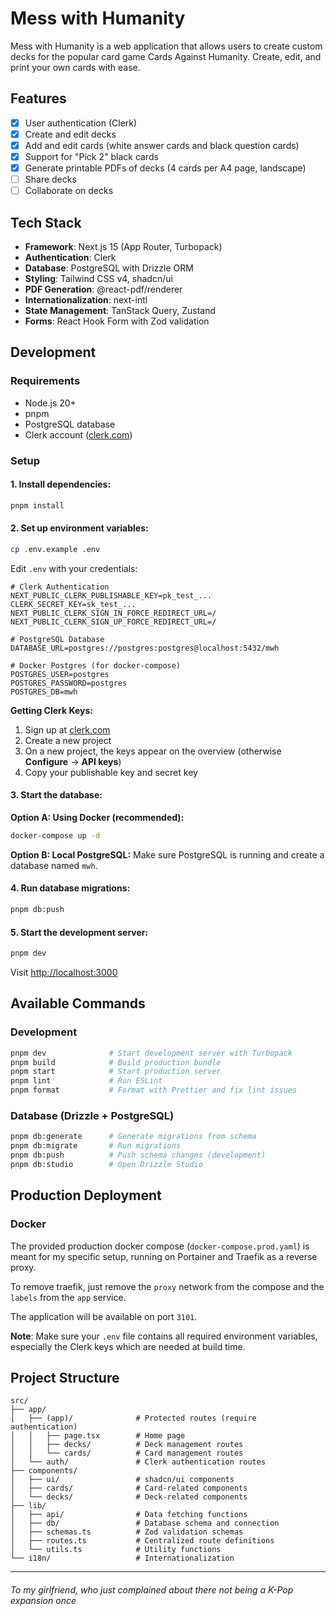 # Mess with Humanity

Mess with Humanity is a web application that allows users to create custom decks for the popular card game Cards Against Humanity. Create, edit, and print your own cards with ease.

## Features
- [x] User authentication (Clerk)
- [x] Create and edit decks
- [x] Add and edit cards (white answer cards and black question cards)
- [x] Support for "Pick 2" black cards
- [x] Generate printable PDFs of decks (4 cards per A4 page, landscape)
- [ ] Share decks
- [ ] Collaborate on decks

## Tech Stack

- **Framework**: Next.js 15 (App Router, Turbopack)
- **Authentication**: Clerk
- **Database**: PostgreSQL with Drizzle ORM
- **Styling**: Tailwind CSS v4, shadcn/ui
- **PDF Generation**: @react-pdf/renderer
- **Internationalization**: next-intl
- **State Management**: TanStack Query, Zustand
- **Forms**: React Hook Form with Zod validation

## Development

### Requirements
- Node.js 20+
- pnpm
- PostgreSQL database
- Clerk account ([clerk.com](https://clerk.com))

### Setup

#### 1. Install dependencies:
```bash
pnpm install
```

#### 2. Set up environment variables:
```bash
cp .env.example .env
```

Edit `.env` with your credentials:
```env
# Clerk Authentication
NEXT_PUBLIC_CLERK_PUBLISHABLE_KEY=pk_test_...
CLERK_SECRET_KEY=sk_test_...
NEXT_PUBLIC_CLERK_SIGN_IN_FORCE_REDIRECT_URL=/
NEXT_PUBLIC_CLERK_SIGN_UP_FORCE_REDIRECT_URL=/

# PostgreSQL Database
DATABASE_URL=postgres://postgres:postgres@localhost:5432/mwh

# Docker Postgres (for docker-compose)
POSTGRES_USER=postgres
POSTGRES_PASSWORD=postgres
POSTGRES_DB=mwh
```

**Getting Clerk Keys:**
1. Sign up at [clerk.com](https://clerk.com)
2. Create a new project
3. On a new project, the keys appear on the overview (otherwise **Configure** -> **API keys**)
4. Copy your publishable key and secret key

#### 3. Start the database:

**Option A: Using Docker (recommended):**
```bash
docker-compose up -d
```

**Option B: Local PostgreSQL:**
Make sure PostgreSQL is running and create a database named `mwh`.

#### 4. Run database migrations:
```bash
pnpm db:push
```

#### 5. Start the development server:
```bash
pnpm dev
```

Visit [http://localhost:3000](http://localhost:3000)

## Available Commands

### Development
```bash
pnpm dev              # Start development server with Turbopack
pnpm build            # Build production bundle
pnpm start            # Start production server
pnpm lint             # Run ESLint
pnpm format           # Format with Prettier and fix lint issues
```

### Database (Drizzle + PostgreSQL)
```bash
pnpm db:generate      # Generate migrations from schema
pnpm db:migrate       # Run migrations
pnpm db:push          # Push schema changes (development)
pnpm db:studio        # Open Drizzle Studio
```

## Production Deployment

### Docker

The provided production docker compose (`docker-compose.prod.yaml`) is meant for my specific setup, running on Portainer and Traefik as a reverse proxy.

To remove traefik, just remove the `proxy` network from the compose and the `labels` from the `app` service.

The application will be available on port `3101`.

**Note**: Make sure your `.env` file contains all required environment variables, especially the Clerk keys which are needed at build time.

## Project Structure

```
src/
├── app/
│   ├── (app)/              # Protected routes (require authentication)
│   │   ├── page.tsx        # Home page
│   │   ├── decks/          # Deck management routes
│   │   └── cards/          # Card management routes
│   └── auth/               # Clerk authentication routes
├── components/
│   ├── ui/                 # shadcn/ui components
│   ├── cards/              # Card-related components
│   └── decks/              # Deck-related components
├── lib/
│   ├── api/                # Data fetching functions
│   ├── db/                 # Database schema and connection
│   ├── schemas.ts          # Zod validation schemas
│   ├── routes.ts           # Centralized route definitions
│   └── utils.ts            # Utility functions
└── i18n/                   # Internationalization
```

---
###### To my girlfriend, who just complained about there not being a K-Pop expansion once

